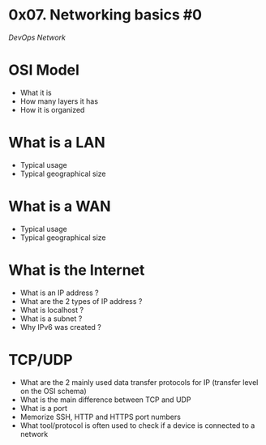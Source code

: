 # 0x07. Networking basics #0
<i>DevOps  Network </i>

# OSI Model

 - What it is
 - How many layers it has
 - How it is organized

# What is a LAN

 - Typical usage
 - Typical geographical size

# What is a WAN

 - Typical usage
 - Typical geographical size

# What is the Internet

 - What is an IP address ?
 - What are the 2 types of IP address ?
 - What is localhost ?
 - What is a subnet ?
 - Why IPv6 was created ?

# TCP/UDP

 - What are the 2 mainly used data transfer protocols for IP (transfer level on the OSI schema)
 - What is the main difference between TCP and UDP
 - What is a port
 - Memorize SSH, HTTP and HTTPS port numbers
 - What tool/protocol is often used to check if a device is connected to a network
